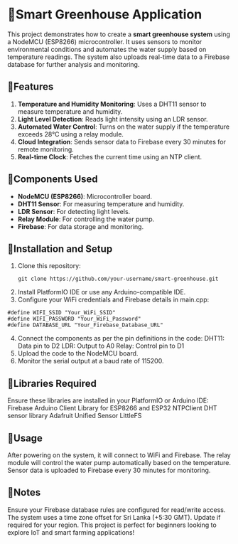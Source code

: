 # 🚀Smart Greenhouse Application

This project demonstrates how to create a **smart greenhouse system** using a NodeMCU (ESP8266) microcontroller. It uses sensors to monitor environmental conditions and automates the water supply based on temperature readings. The system also uploads real-time data to a Firebase database for further analysis and monitoring.

## 📂Features
1. **Temperature and Humidity Monitoring**: Uses a DHT11 sensor to measure temperature and humidity.
2. **Light Level Detection**: Reads light intensity using an LDR sensor.
3. **Automated Water Control**: Turns on the water supply if the temperature exceeds 28°C using a relay module.
4. **Cloud Integration**: Sends sensor data to Firebase every 30 minutes for remote monitoring.
5. **Real-time Clock**: Fetches the current time using an NTP client.

## 📂Components Used
- **NodeMCU (ESP8266)**: Microcontroller board.
- **DHT11 Sensor**: For measuring temperature and humidity.
- **LDR Sensor**: For detecting light levels.
- **Relay Module**: For controlling the water pump.
- **Firebase**: For data storage and monitoring.

## 📂Installation and Setup
1. Clone this repository:  
   ```
   git clone https://github.com/your-username/smart-greenhouse.git
   ```
2. Install PlatformIO IDE or use any Arduino-compatible IDE.
3. Configure your WiFi credentials and Firebase details in main.cpp:
```
#define WIFI_SSID "Your_WiFi_SSID"
#define WIFI_PASSWORD "Your_WiFi_Password"
#define DATABASE_URL "Your_Firebase_Database_URL"
```
4. Connect the components as per the pin definitions in the code:
DHT11: Data pin to D2
LDR: Output to A0
Relay: Control pin to D1
5. Upload the code to the NodeMCU board.
6. Monitor the serial output at a baud rate of 115200.
   
## 📂Libraries Required
Ensure these libraries are installed in your PlatformIO or Arduino IDE:
Firebase Arduino Client Library for ESP8266 and ESP32
NTPClient
DHT sensor library
Adafruit Unified Sensor
LittleFS

## 📂Usage
After powering on the system, it will connect to WiFi and Firebase.
The relay module will control the water pump automatically based on the temperature.
Sensor data is uploaded to Firebase every 30 minutes for monitoring.

## 📂Notes
Ensure your Firebase database rules are configured for read/write access.
The system uses a time zone offset for Sri Lanka (+5:30 GMT). Update if required for your region.
This project is perfect for beginners looking to explore IoT and smart farming applications!
